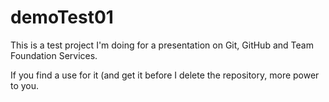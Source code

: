 demoTest01
==========

This is a test project I'm doing for a presentation on Git, GitHub and Team Foundation Services.

If you find a use for it (and get it before I delete the repository, more power to you.
